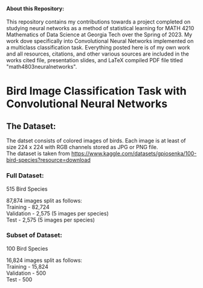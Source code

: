 #### About this Repository:
This repository contains my contributions towards a project completed on studying neural networks as a method of statistical learning for MATH 4210 Mathematics of Data Science at Georgia Tech over the Spring of 2023. My work dove specifically into Convolutional Neural Networks implemented on a multiclass classification task. Everything posted here is of my own work and all resources, citations, and other various sources are included in the works cited file, presentation slides, and LaTeX compiled PDF file titled "math4803neuralnetworks".

# Bird Image Classification Task with Convolutional Neural Networks

## The Dataset:
The datset consists of colored images of birds. Each image is at least of size 224 x 224 with RGB channels stored as JPG or PNG file.\
The dataset is taken from https://www.kaggle.com/datasets/gpiosenka/100-bird-species?resource=download

### Full Dataset:
515 Bird Species

87,874 images split as follows:\
  Training - 82,724\
  Validation - 2,575 (5 images per species)\
  Test - 2,575 (5 images per species)

### Subset of Dataset:
100 Bird Species

16,824 images split as follows:\
  Training - 15,824\
  Validation - 500\
  Test - 500
